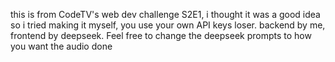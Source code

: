 this is from CodeTV's web dev challenge S2E1, i thought it was a good idea so i tried making it myself, you use your own API keys loser. backend by me, frontend by deepseek. Feel free to change the deepseek prompts to how you want the audio done
